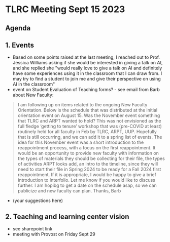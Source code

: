 # TLRC Meeting Sept 15 2023

## Agenda

## 1.  Events

- Based on some points raised at the last meeting, I reached out to Prof. Jessica Williams asking if she would be interested in giving a talk on AI, and she replied she "would really love to give a talk on AI and definitely have some experiences using it in the classroom that I can draw from. I may try to find a student to join me and give their perspective on using AI in the classroom"
- event on Student Evaluation of Teaching forms? - see email from Barb about New Faculty:

> I am following up on items related to the ongoing New Faculty Orientation.  Below is the schedule that was distributed at the initial orientation event on August 15.  Was the November event something that TLRC and ARPT wanted to hold?  This was not envisioned as the full fledge ‘getting to tenure’ workshop that was (pre-COVID at least) routinely held for all faculty in Feb by TLRC, ARPT, UUP.  Hopefully that is still occurring, and we can add it to a spring list of events.  The idea for this November event was a short introduction to the reappointment process, with a focus on the first reappointment.  It would be an opportunity to provide new faculty with information on the types of materials they should be collecting for their file, the types of activities ARPT looks add, an intro to the timeline, since they will need to start their file in Spring 2024 to be ready for a Fall 2024 first reappointment.  If it is appropriate, I would be happy to give a brief introduction to Interfolio.
> Let me know if you would like to discuss further.  I am hopibg to get a date on the schedule asap, so we can publicize and new faculty can plan.
>Thanks,
>Barb

 
- (your suggestions here)

## 2. Teaching and learning center vision
 - see sharepoint link
 - meeting with Provost on Friday Sept 29


